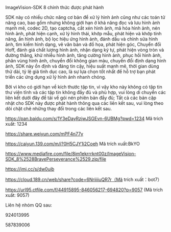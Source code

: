 ImageVision-SDK 8 chính thức được phát hành

SDK này có nhiều chức năng cơ bản để xử lý hình ảnh cũng như các toán tử nâng cao, bao gồm nhưng không giới hạn ở khả năng đọc và lưu hình ảnh mạnh mẽ, codec 2D, tạo captcha, cắt xén hình ảnh, mã hóa hình ảnh, nén hình ảnh, phát hiện cạnh, xử lý hình thái, khớp mẫu, phát hiện và khớp tính năng, ẩn hình ảnh, bộ lọc hiệu ứng hình ảnh, đánh dấu và chỉnh sửa hình ảnh, tìm kiếm hình dạng, vẽ văn bản và đồ họa, phát hiện góc, Chuyển đổi Hoff, đánh giá chất lượng hình ảnh, nhận dạng ký tự, phát hiện vòng tròn và đường thẳng, khử nhiễu hình ảnh, tăng cường hình ảnh, phục hồi hình ảnh, phân vùng hình ảnh, chuyển đổi không gian màu, chuyển đổi định dạng hình ảnh, SDK này ổn định và đáng tin cậy, hiệu suất mạnh mẽ, thời gian dùng thử dài, tỷ lệ giá tình dục cao, là sự lựa chọn tốt nhất để hỗ trợ bạn phát triển các ứng dụng xử lý hình ảnh nhanh chóng.

Bởi vì kho có giới hạn về kích thước tập tin, vì vậy kho này không có tập tin thư viện tĩnh và các tập tin không đầy đủ và phù hợp, vui lòng di chuyển các liên kết dưới đây để tải về gói nén phiên bản đầy đủ; Tất cả các bản cập nhật cho SDK này được phát hành thông qua các liên kết sau, vui lòng theo dõi chặt chẽ những thay đổi trong các liên kết sau.

https://pan.baidu.com/s/1Y3eDayRzjwJSGEvn-6UBMg?pwd=1234 Mã trích xuất: 1234

https://share.weiyun.com/mPF4n77y

https://caiyun.139.com/m/i?0H5CJY1i2Coeh Mã trích xuất:BkYO

https://www.mediafire.com/file/8im1ekrrrknt00z/ImageVision-SDK_8%2528BravePerseverance%2529.zip/file

https://jmj.cc/s/dw0uib

https://cloud.189.cn/web/share?code=6NriiiiuQR7r（Mã trích xuất：bot7）

https://url95.ctfile.com/f/44915895-846056217-694820?p=9057 (Mã trích xuất: 9057)

Liên hệ nhóm QQ sau:

924013995

587839006
